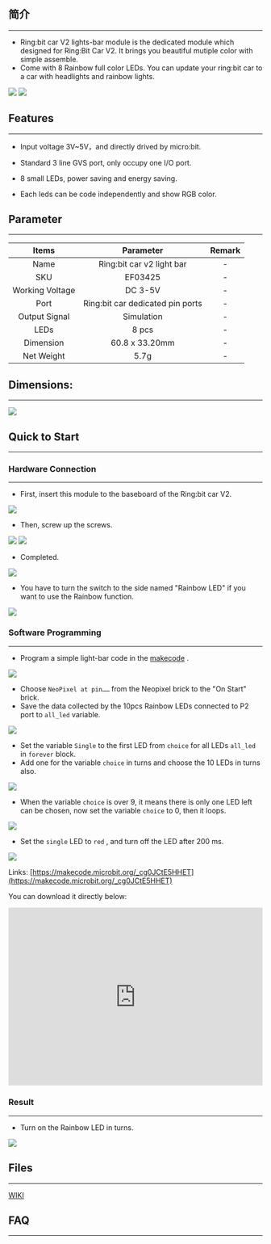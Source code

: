 ## 简介
---
- Ring:bit car V2 lights-bar module is the dedicated module which designed for Ring:Bit Car V2. It brings you beautiful mutiple color with simple assemble.
- Come with 8 Rainbow full color LEDs. You can update your ring:bit car to a car with headlights and rainbow lights.

 ![](https://i.imgur.com/keVKcZt.jpg) ![](https://i.imgur.com/1MpxeNl.jpg)

## Features
---
- Input voltage 3V~5V，and directly drived by micro:bit.

- Standard 3 line GVS port, only occupy one I/O port.

- 8 small LEDs, power saving and energy saving.

- Each leds can be code independently and show RGB color.

## Parameter
---

 Items | Parameter | Remark 
 :-: | :-: |:-:
 Name |Ring:bit car v2 light bar|-
 SKU|EF03425|-
 Working Voltage |DC 3-5V|-
 Port |Ring:bit car dedicated pin ports|-
 Output Signal |Simulation|-
 LEDs |8 pcs|-
 Dimension |60.8 x 33.20mm|-
 Net Weight |5.7g|-


## Dimensions:
---

 ![](https://i.imgur.com/oMYvA7j.png)

## Quick to Start

---
### Hardware Connection 

---

- First, insert this module to the baseboard of the Ring:bit car V2.

 ![](https://i.imgur.com/W74Qmw5.gif)

- Then, screw up the screws.

 ![](https://i.imgur.com/DdDtrst.gif) ![](https://i.imgur.com/rmNWX7j.gif)

- Completed.

 ![](https://i.imgur.com/SkGJN5h.jpg)

- You have to turn the switch to the side named "Rainbow LED" if you want to use the Rainbow function.

 ![](https://i.imgur.com/CfGTC9t.jpg)

### Software Programming
---

- Program a simple light-bar code in the [makecode](https://makecode.microbit.org/) .

 ![](https://i.imgur.com/zqBmuEN.png)

- Choose `NeoPixel at pin……` from the Neopixel brick to the "On Start" brick.
- Save the data collected by the 10pcs Rainbow LEDs connected to P2 port to `all_led` variable.

 ![](https://i.imgur.com/P8dTKHu.png)

- Set the variable `Single` to the first LED from `choice` for all LEDs `all_led` in `forever` block.
- Add one for the variable `choice` in turns and choose the 10  LEDs in turns also.

 ![](https://i.imgur.com/vU8l2P2.png)

- When the variable `choice` is over 9, it means there is only one LED left can be chosen, now set the variable `choice` to 0, then it loops.

 ![](https://i.imgur.com/2jda8fX.png)

- Set the `single` LED to `red` , and turn off the LED after 200 ms.

 ![](https://i.imgur.com/qbAvPFJ.png)

 Links: [https://makecode.microbit.org/_cg0JCtE5HHET](https://makecode.microbit.org/_cg0JCtE5HHET)

You can download it directly below:

 <div style="position:relative;height:0;padding-bottom:70%;overflow:hidden;"><iframe style="position:absolute;top:0;left:0;width:100%;height:100%;" src="https://makecode.microbit.org/#pub:_cg0JCtE5HHET" frameborder="0" sandbox="allow-popups allow-forms allow-scripts allow-same-origin"></iframe></div>

### Result
---
- Turn on the Rainbow LED in turns.

 ![](https://i.imgur.com/RuCcyiq.gif)

## Files
---
[WIKI](https://github.com/elecfreaks/learn-cn)

## FAQ
---

